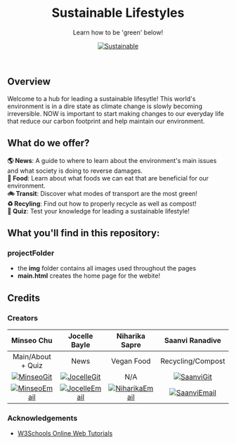 <h1 align='center'>
  Sustainable Lifestyles
</h1>
<p align='center'>
  Learn how to be 'green' below!
</p>

<p align='center'>
  <a href="https://testen10.github.io/WICProj7_FA24/"><img alt="Sustainable" src="https://img.shields.io/badge/Sustainable Lifestyles-82B379?style=for-the-badge&logo=GitHub%20Pages&logoColor=#green" /></a>
</p>
<br />

## Overview
Welcome to a hub for leading a sustainable lifesytle! This world's environment is in a dire state as climate change is slowly becoming irreversible. NOW is important to start making changes to our everyday life that reduce our carbon footprint and help maintain our environment. 

## What do we offer?

**🌎 News**: A guide to where to learn about the environment's main issues and what society is doing to reverse damages.\
**🥒 Food**: Learn about what foods we can eat that are beneficial for our environment.\
**🚲 Transit**: Discover what modes of transport are the most green!\
**♻️ Recyling**: Find out how to properly recycle as well as compost!\
**📝 Quiz**: Test your knowledge for leading a sustainable lifestyle!

## What you'll find in this repository:
### **projectFolder**
- the **img** folder contains all images used throughout the pages
- **main.html** creates the home page for the webite!

## Credits
### Creators
| Minseo Chu                                                                                                                                                         | Jocelle Bayle                                                                                                                                                         | Niharika Sapre                                                                                                                                           | Saanvi Ranadive                                                                                                                                                           | Annaly Ellis                                                                                                                                                                     |
|:------------------------------------------------------------------------------------------------------------------------------------------------------------------:|:---------------------------------------------------------------------------------------------------------------------------------------------------------------------:|:--------------------------------------------------------------------------------------------------------------------------------------------------------:|:-------------------------------------------------------------------------------------------------------------------------------------------------------------------------:|:--------------------------------------------------------------------------------------------------------------------------------------------------------------------------------:|
| Main/About + Quiz                                                                                                                                                  | News                                                                                                                                                                  | Vegan Food                                                                                                                                               | Recycling/Compost                                                                                                                                                         | Transit                                                                                                                                                                          |
| <a href="https://github.com/Testen10"><img alt="MinseoGit" src="https://img.shields.io/badge/GitHub-82B379?style=for-the-badge&logo=github&logoColor=white" /></a> | <a href="https://github.com/jbayle0512"><img alt="JocelleGit" src="https://img.shields.io/badge/GitHub-82B379?style=for-the-badge&logo=github&logoColor=white" /></a> | N/A                                                                                                                                                      | <a href="https://github.com/saanvi-ranadive"><img alt="SaanviGit" src="https://img.shields.io/badge/GitHub-82B379?style=for-the-badge&logo=github&logoColor=white" /></a> | <a href="https://github.com/annalyellis"><img alt="AnnalyGit" src="https://img.shields.io/badge/GitHub-82B379?style=for-the-badge&logo=github&logoColor=white" /></a> |
| <a href="mic045@ucsd.edu"><img alt="MinseoEmail" src="https://img.shields.io/badge/Gmail-DBD7CC?style=for-the-badge&logo=gmail&logoColor=white" /></a>             | <a href="jbayle@ucsd.edu"><img alt="JocelleEmail" src="https://img.shields.io/badge/Gmail-DBD7CC?style=for-the-badge&logo=gmail&logoColor=white" /></a>               | <a href="nsapre@ucsd.edu"><img alt="NiharikaEmail" src="https://img.shields.io/badge/Gmail-DBD7CC?style=for-the-badge&logo=gmail&logoColor=white" /></a> | <a href="sranadive@ucsd.edu"><img alt="SaanviEmail" src="https://img.shields.io/badge/Gmail-DBD7CC?style=for-the-badge&logo=gmail&logoColor=white" /></a>                 | <a href="anellise@ucsd.edu"><img alt="AnnalyEmail" src="https://img.shields.io/badge/Gmail-DBD7CC?style=for-the-badge&logo=gmail&logoColor=white" /></a>                         |
                     
### Acknowledgements
- [W3Schools Online Web Tutorials](https://www.w3schools.com/)



